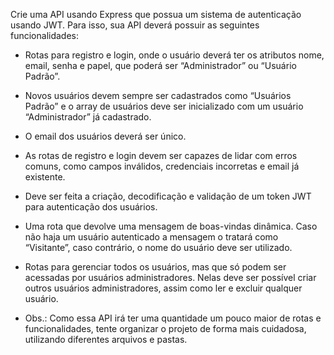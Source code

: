 Crie uma API usando Express que possua um sistema de autenticação usando JWT. Para isso, sua API deverá possuir as seguintes funcionalidades:

- Rotas para registro e login, onde o usuário deverá ter os atributos nome, email, senha e papel, que poderá ser “Administrador” ou “Usuário Padrão”.

- Novos usuários devem sempre ser cadastrados como “Usuários Padrão” e o array de usuários deve ser inicializado com um usuário “Administrador” já cadastrado.

- O email dos usuários deverá ser único.

- As rotas de registro e login devem ser capazes de lidar com erros comuns, como campos inválidos, credenciais incorretas e email já existente.

- Deve ser feita a criação, decodificação e validação de um token JWT para autenticação dos usuários.

- Uma rota que devolve uma mensagem de boas-vindas dinâmica. Caso não haja um usuário autenticado a mensagem o tratará como “Visitante”, caso contrário, o nome do usuário deve ser utilizado.

- Rotas para gerenciar todos os usuários, mas que só podem ser acessadas por usuários administradores. Nelas deve ser possível criar outros usuários administradores, assim como ler e excluir qualquer usuário.

- Obs.: Como essa API irá ter uma quantidade um pouco maior de rotas e funcionalidades, tente organizar o projeto de forma mais cuidadosa, utilizando diferentes arquivos e pastas.
